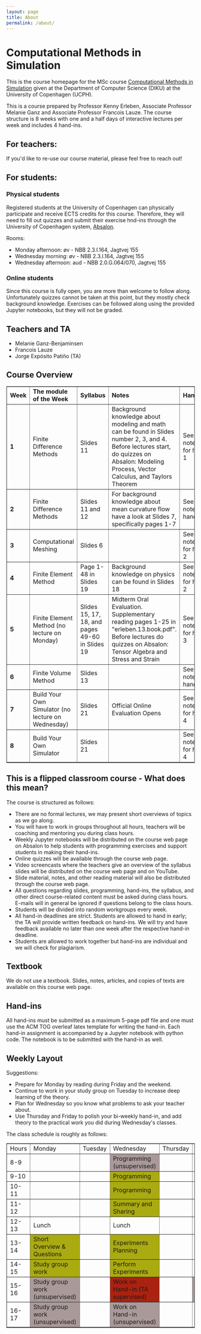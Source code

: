 ```yaml
---
layout: page
title: About
permalink: /about/
---
```


<h1>Computational Methods in Simulation</h1>
This is the course homepage for the MSc course <a href="[url]https://kurser.ku.dk/course/ndak12006u">Computational Methods in Simulation</a> given at the Department of Computer Science (DIKU) at the University of Copenhagen (UCPH). 

This is a course prepared by Professor Kenny Erleben, Associate Professor Melanie Ganz and Associate Professor Francois Lauze. The course structure is 8 weeks with one and a half days of interactive lectures per week and includes 4 hand-ins.

<h2>For teachers:</h2>
If you'd like to re-use our course material, please feel free to reach out!

<h2>For students:</h2>
<h3>Physical students</h3>
Registered students at the University of Copenhagen can physically participate and receive ECTS credits for this course. Therefore, they will need to fill out quizzes and submit their exercise hnd-ins through the University of Copenhagen system, <a href="[url]https://absalon.ku.dk/courses/72771">Absalon</a>. 

Rooms:
<ul>
    <li>Monday afternoon: &oslash;v - NBB 2.3.I.164, Jagtvej 155</li>
    <li>Wednesday morning: &oslash;v - NBB 2.3.I.164, Jagtvej 155</li>
    <li>Wednesday afternoon: aud - NBB 2.0.G.064/070, Jagtvej 155</li>
</ul>

<h3>Online students</h3>
Since this course is fully open, you are more than welcome to follow along. Unfortunately quizzes cannot be taken at this point, but they mostly check background knowledge. Exercises can be followed along using the provided Jupyter notebooks, but they will not be graded.

<h2>Teachers and TA</h2>
<ul>
    <li>Melanie Ganz-Benjaminsen</li>
    <li>Francois Lauze</li>
    <li>Jorge Expósito Patiño (TA)</li>
</ul>

<h2>Course Overview</h2>
<table border="1" cellspacing="1" cellpadding="1">
    <tbody>
        <tr>
            <td><strong>Week</strong></td>
            <td><strong>The module of the Week</strong></td>
            <td><strong>Syllabus</strong></td>
            <td><strong>Notes</strong></td>
            <td><strong>Hand In</strong></td>
            <td>Teacher of the Week</td>
        </tr>
        <tr>
            <td><strong>1</strong></td>
            <td>Finite Difference Methods</td>
            <td>Slides 11</td>
            <td>Background knowledge about modeling and math can be found in Slides number 2, 3, and 4. Before lectures start, do quizzes on Absalon: Modeling Process, Vector Calculus, and Taylors Theorem</td>
            <td>See Jupyter notebook for hand in 1</td>
            <td>Melanie/Francois</td>
        </tr>
        <tr>
            <td><strong>2</strong></td>
            <td><span>Finite Difference Methods</span></td>
            <td>Slides 11 and 12</td>
            <td>For background knowledge about mean curvature flow have a look at Slides 7, specifically pages 1-7</td>
            <td>See Jupyter notebookfor hand in 1</td>
            <td>Melanie/Francois</td>
        </tr>
        <tr>
            <td><strong>3</strong></td>
            <td>Computational Meshing</td>
            <td>Slides 6</td>
            <td></td>
            <td>See Jupyter notebook for hand in 2</td>
            <td>Francois/Melanie</td>
        </tr>
        <tr>
            <td><strong>4</strong></td>
            <td>Finite Element Method</td>
            <td>Page 1-48 in Slides 19</td>
            <td>Background knowledge on physics can be found in Slides 18</td>
            <td>See Jupyter notebook for hand in 2</td>
            <td>Melanie (Francois gone)</td>
        </tr>
        <tr>
            <td><strong>5</strong></td>
            <td>Finite Element Method (no lecture on Monday)</td>
            <td>Slides 15, 17, 18, and pages 49-60 in Slides 19</td>
            <td>Midterm Oral Evaluation. Supplementary reading pages 1-25 in "erleben.13.book.pdf". Before lectures do quizzes on Absalon: Tensor Algebra and Stress and Strain</td>
            <td>See Jupyter notebook for hand in 3 </td>
            <td>Melanie/Francois</td>
        </tr>
        <tr>
            <td><strong>6</strong></td>
            <td>Finite Volume Method</td>
            <td>Slides 13</td>
            <td></td>
            <td>See Jupyter notebookfor hand in 3</td>
            <td>Francois/Melanie</td>
        </tr>
        <tr>
            <td><strong>7</strong></td>
            <td>Build Your Own Simulator (no lecture on Wednesday)</td>
            <td>Slides 21</td>
            <td>Official Online Evaluation Opens</td>
            <td>See Jupyter notebook for hand in 4</td>
            <td>Francois (Melanie gone)</td>
        </tr>
        <tr>
            <td><strong>8</strong></td>
            <td>Build Your Own Simulator</td>
            <td>Slides 21</td>
            <td></td>
            <td>See Jupyter notebook for hand in 4</td>
            <td>Francois/Melanie</td>
        </tr>
    </tbody>
</table>
<h2>This is a flipped classroom course - What does this mean?</h2>
<p>The course is structured as follows:</p>
<ul>
    <li>There are no formal lectures, we may present short overviews of topics as we go along.</li>
    <li>You will have to work in groups throughout all hours, teachers will be coaching and mentoring you during class hours.</li>
    <li>Weekly Jupyter notebooks will be distributed on the course web page on Absalon to help students with programming exercises and support students in making their hand-ins.</li>
    <li>Online quizzes will be available through the course web page.</li>
    <li>Video screencasts where the teachers give an overview of the syllabus slides will be distributed on the course web page and on YouTube.</li>
    <li>Slide material, notes, and other reading material will also be distributed through the course web page.</li>
    <li>All questions regarding slides, programming, hand-ins, the syllabus, and other direct course-related content must be asked during class hours. E-mails will in general be ignored if questions belong to the class hours.</li>
    <li>Students will be divided into random workgroups every week.</li>
    <li>All hand-in deadlines are strict. Students are allowed to hand in early; the TA will provide written feedback on hand-ins. We will try and have feedback available no later than one week after the respective hand-in deadline.</li>
    <li>Students are allowed to work together but hand-ins are individual and we will check for plagiarism.</li>
</ul>
<h2>Textbook</h2>
<p>We do not use a textbook. Slides, notes, articles, and copies of texts are available on this course web page.</p>
<h2>Hand-ins</h2>
<p>All hand-ins must be submitted as a maximum 5-page pdf file and one must use the ACM TOG overleaf latex template for writing the hand-in. Each hand-in assignment is accompanied by a Jupyter notebook with python code. The notebook is to be submitted with the hand-in as well.</p>

<h2>Weekly Layout</h2>
<p>Suggestions:</p>
<ul>
    <li>Prepare for Monday by reading during Friday and the weekend.</li>
    <li>Continue to work in your study group on Tuesday to increase deep learning of the theory.</li>
    <li>Plan for Wednesday so you know what problems to ask your teacher about.</li>
    <li>Use Thursday and Friday to polish your bi-weekly hand-in, and add theory to the practical work you did during Wednesday's classes.</li>
</ul>
<p>The class schedule is roughly as follows:</p>
<table border="1" cellpadding="1">
    <tbody>
        <tr>
            <td>Hours</td>
            <td>Monday</td>
            <td>Tuesday</td>
            <td>Wednesday</td>
            <td>Thursday</td>
            <td>Friday</td>
        </tr>
        <tr>
            <td>8-9</td>
            <td></td>
            <td></td>
            <td style="background-color: #aa9999;">Programming (unsupervised)</td>
            <td></td>
            <td></td>
        </tr>
        <tr>
            <td>9-10</td>
            <td></td>
            <td></td>
            <td style="background-color: #aaaa11;">Programming</td>
            <td></td>
            <td></td>
        </tr>
        <tr>
            <td>10-11</td>
            <td></td>
            <td></td>
            <td style="background-color: #aaaa11;">Programming</td>
            <td></td>
            <td></td>
        </tr>
        <tr>
            <td>11-12</td>
            <td></td>
            <td></td>
            <td style="background-color: #aaaa11;">Summary and Sharing</td>
            <td></td>
            <td></td>
        </tr>
        <tr>
            <td>12-13</td>
            <td>Lunch</td>
            <td></td>
            <td>Lunch</td>
            <td></td>
            <td></td>
        </tr>
        <tr>
            <td>13-14</td>
            <td style="background-color: #aaaa11;">Short Overview &amp; Questions</td>
            <td></td>
            <td style="background-color: #aaaa11;">Experiments Planning</td>
            <td></td>
            <td></td>
        </tr>
        <tr>
            <td>14-15</td>
            <td style="background-color: #aaaa11;">Study group work</td>
            <td></td>
            <td style="background-color: #aaaa11;">Perform Experiments</td>
            <td></td>
            <td></td>
        </tr>
        <tr>
            <td>15-16</td>
            <td style="background-color: #aa9999;">Study group work (unsupervised)</td>
            <td></td>
            <td style="background-color: #aa2211;">Work on Hand-in (TA supervised)</td>
            <td></td>
            <td style="background-color: #aa9999;">Bi-Weekly Submission Deadline</td>
        </tr>
        <tr>
            <td>16-17</td>
            <td style="background-color: #aa9999;">Study group work (unsupervised)</td>
            <td></td>
            <td style="background-color: #aa9999;">Work on Hand-in (unsupervised)</td>
            <td></td>
            <td></td>
        </tr>
    </tbody>
</table>
